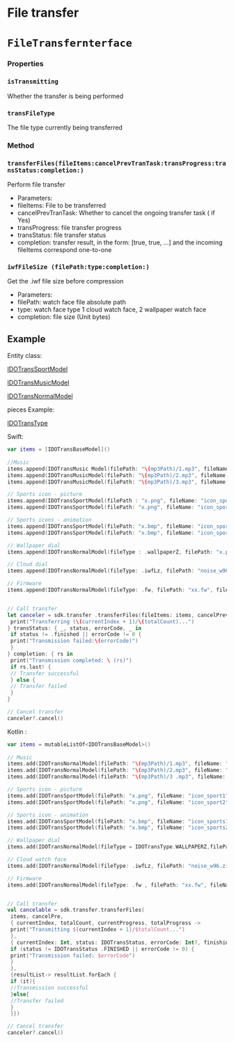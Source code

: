 # File transfer 
# `FileTransfernterface`

### Properties 

### `isTransmitting`

Whether the transfer is being performed

### `transFileType`

The file type currently being transferred

 
### Method 

### `transferFiles(fileItems:cancelPrevTranTask:transProgress:transStatus:completion:)`

Perform file transfer

- Parameters:
 - fileItems: File to be transferred
 - cancelPrevTranTask: Whether to cancel the ongoing transfer task ( if Yes) 
 - transProgress: file transfer progress 
 - transStatus: file transfer status 
 - completion: transfer result, in the form: [true, true, ...] and the incoming fileItems correspond one-to-one 

### `iwfFileSize (filePath:type:completion:)`

Get the .iwf file size before compression

- Parameters:
 - filePath: watch face file absolute path 
 - type: watch face type 1 cloud watch face, 2 wallpaper watch face 
 - completion: file size (Unit bytes) 



## Example 

Entity class: 

[IDOTransSportModel](IDOTransSportModel.md)

[IDOTransMusicModel](IDOTransMusicModel.md)
 
[IDOTransNormalModel](IDOTransNormalModel.md)

pieces Example: 

[IDOTransType](../enum/IDOTransType.md)

Swift:

```swift
var items = [IDOTransBaseModel]()
 
//Music
items.append(IDOTransMusic Model(filePath: "\(mp3Path)/1.mp3", fileName: "mp3_1", musicId: 1))
items.append(IDOTransMusicModel(filePath: "\(mp3Path)/2.mp3", fileName: "mp3_2", musicId: 2))
items.append(IDOTransMusicModel(filePath: "\(mp3Path)/3.mp3", fileName: "mp3_3", musicId: 3))

// Sports icon - picture 
items.append(IDOTransSportModel(filePath : "x.png", fileName: "icon_sport1", sportType: 2, iconType: 1, isSports: false))
items.append(IDOTransSportModel(filePath: "x.png", fileName: "icon_sport2", sportType: 2 , iconType: 1, isSports: false))

// Sports icons - animation 
items.append(IDOTransSportModel(filePath: "x.bmp", fileName: "icon_sports1", sportType: 2, iconType: 3, isSports: true ))
items.append(IDOTransSportModel(filePath: "x.bmp", fileName: "icon_sports2", sportType: 2, iconType: 3, isSports: true))

// Wallpaper dial 
items.append(IDOTransNormalModel(fileType : .wallpaperZ, filePath: "x.png", fileName: "wallpaper.z"))

// Cloud dial
items.append(IDOTransNormalModel(fileType: .iwfLz, filePath: "noise_w96.zip", fileName: " noise_w96"))

// Firmware
items.append(IDOTransNormalModel(fileType: .fw, filePath: "xx.fw", fileName: "xx"))


// Call transfer 
let canceler = sdk.transfer .transferFiles(fileItems: items, cancelPrevTranTask: true) { currentIndex, totalCount, _, totalProgress in
 print("Transferring (\(currentIndex + 1)/\(totalCount)...")
} transStatus: { _, status, errorCode, _ in
 if status != .finished || errorCode != 0 {
 print("Transmission failed:\(errorCode)")
 }
} completion: { rs in
 print("Transmission completed: \ (rs)")
 if rs.last! {
 // Transfer successful
 } else {
 // Transfer failed
 }
}

// Cancel transfer
canceler?.cancel()
```

Kotlin :

```kotlin
var items = mutableListOf<IDOTransBaseModel>()
 
// Music
items.add(IDOTransNormalModel(filePath: "\(mp3Path)/1.mp3", fileName: "mp3_1", musicId: 1))
items.add(IDOTransNormalModel(filePath: "\(mp3Path)/2.mp3", fileName: "mp3_2", musicId: 2))
items.add(IDOTransNormalModel(filePath: "\(mp3Path)/3 .mp3", fileName: "mp3_3", musicId: 3))

// Sports icon - picture 
items.add(IDOTransSportModel(filePath: "x.png", fileName: "icon_sport1", sportType: 2, iconType: 1, isSports: false))
items.add(IDOTransSportModel(filePath: "x.png", fileName: "icon_sport2", sportType: 2, iconType: 1, isSports: false))

// Sports icon - animation 
items.add(IDOTransSportModel(filePath: "x.bmp", fileName: "icon_sports1", sportType: 2, iconType: 3, isSports: true))
items.add(IDOTransSportModel(filePath: "x.bmp", fileName: "icon_sports2", sportType: 2, iconType: 3, isSports: true))

// Wallpaper dial
items.add(IDOTransNormalModel(fileType = IDOTransType.WALLPAPERZ,filePath = "xx/xx.png",fileName = "wallpaper.z",fileSize = xx) )

// Cloud watch face 
items.add(IDOTransNormalModel(fileType: .iwfLz, filePath: "noise_w96.zip", fileName: "noise_w96"))

// Firmware 
items.add(IDOTransNormalModel(fileType: .fw , filePath: "xx.fw", fileName: "xx"))


// Call transfer 
val cancelable = sdk.transfer.transferFiles(
 items, cancelPre,
 { currentIndex, totalCount, currentProgress, totalProgress -> 
 print("Transmitting ${currentIndex + 1}/$totalCount...")
 },
 { currentIndex: Int, status: IDOTransStatus, errorCode: Int?, finishingTime: Int? ->
 if (status != IDOTransStatus .FINISHED || errorCode != 0) {
 print("Transmission failed: $errorCode")
 }
 },
 {resultList-> resultList.forEach {
 if (it){
 //Transmission successful
 }else{ 
 //Transfer failed
 }
 }})

// Cancel transfer
canceler?.cancel()
```
